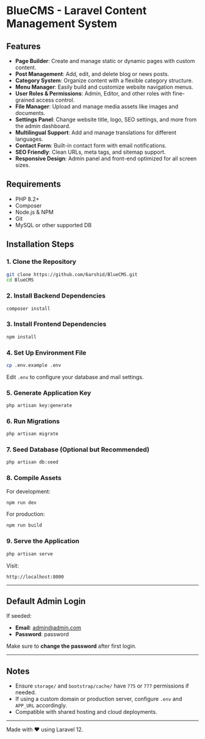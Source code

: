 # BlueCMS - Laravel Content Management System

## Features

- **Page Builder**: Create and manage static or dynamic pages with custom content.
- **Post Management**: Add, edit, and delete blog or news posts.
- **Category System**: Organize content with a flexible category structure.
- **Menu Manager**: Easily build and customize website navigation menus.
- **User Roles & Permissions**: Admin, Editor, and other roles with fine-grained access control.
- **File Manager**: Upload and manage media assets like images and documents.
- **Settings Panel**: Change website title, logo, SEO settings, and more from the admin dashboard.
- **Multilingual Support**: Add and manage translations for different languages.
- **Contact Form**: Built-in contact form with email notifications.
- **SEO Friendly**: Clean URLs, meta tags, and sitemap support.
- **Responsive Design**: Admin panel and front-end optimized for all screen sizes.

## Requirements

- PHP 8.2+
- Composer
- Node.js & NPM
- Git
- MySQL or other supported DB

## Installation Steps

### 1. Clone the Repository

```bash
git clone https://github.com/6arshid/BlueCMS.git
cd BlueCMS
```

### 2. Install Backend Dependencies

```bash
composer install
```

### 3. Install Frontend Dependencies

```bash
npm install
```

### 4. Set Up Environment File

```bash
cp .env.example .env
```

Edit `.env` to configure your database and mail settings.

### 5. Generate Application Key

```bash
php artisan key:generate
```

### 6. Run Migrations

```bash
php artisan migrate
```

### 7. Seed Database (Optional but Recommended)

```bash
php artisan db:seed
```

### 8. Compile Assets

For development:

```bash
npm run dev
```

For production:

```bash
npm run build
```

### 9. Serve the Application

```bash
php artisan serve
```

Visit:  
```
http://localhost:8000
```

---

## Default Admin Login

If seeded:

- **Email**: admin@admin.com  
- **Password**: password

Make sure to **change the password** after first login.

---

## Notes

- Ensure `storage/` and `bootstrap/cache/` have `775` or `777` permissions if needed.
- If using a custom domain or production server, configure `.env` and `APP_URL` accordingly.
- Compatible with shared hosting and cloud deployments.

---

Made with ❤️ using Laravel 12.
